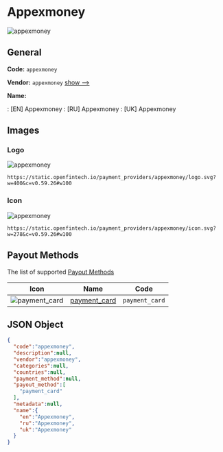 
# Appexmoney 
![appexmoney](https://static.openfintech.io/payment_providers/appexmoney/logo.svg?w=400&c=v0.59.26#w100)  

## General 
 
**Code:** `appexmoney` 
 
**Vendor:** `appexmoney` [show -->](/vendors/appexmoney/) 
 
**Name:** 
 
:	[EN] Appexmoney 
:	[RU] Appexmoney 
:	[UK] Appexmoney 
 

## Images 

### Logo 
 
![appexmoney](https://static.openfintech.io/payment_providers/appexmoney/logo.svg?w=400&c=v0.59.26#w100)  

```
https://static.openfintech.io/payment_providers/appexmoney/logo.svg?w=400&c=v0.59.26#w100
```  

### Icon 
 
![appexmoney](https://static.openfintech.io/payment_providers/appexmoney/icon.svg?w=278&c=v0.59.26#w100)  

```
https://static.openfintech.io/payment_providers/appexmoney/icon.svg?w=278&c=v0.59.26#w100
```  

## Payout Methods 
 
The list of supported [Payout Methods](/payout-methods/) 

|Icon|Name|Code| 
|:---:|:---:|:---:| 
|![payment_card](https://static.openfintech.io/payout_methods/payment_card/icon.svg?w=278&c=v0.59.26#w40) |[payment_card](payout-methodspayment_card/)|`payment_card`| 
 

## JSON Object 

```json
{
  "code":"appexmoney",
  "description":null,
  "vendor":"appexmoney",
  "categories":null,
  "countries":null,
  "payment_method":null,
  "payout_method":[
    "payment_card"
  ],
  "metadata":null,
  "name":{
    "en":"Appexmoney",
    "ru":"Appexmoney",
    "uk":"Appexmoney"
  }
}
```  
